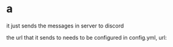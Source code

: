 # a
it just sends the messages in server to discord

the url that it sends to needs to be configured in config.yml, url:
